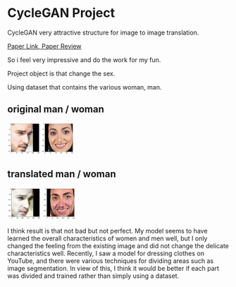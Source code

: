 # CycleGAN Project

CycleGAN very attractive structure for image to image translation.

<A href = "https://arxiv.org/abs/1703.10593">  Paper Link, </A> <A href = "https://keepgoingrunner.tistory.com/42"> Paper Review</A>


So i feel very impressive and do the work for my fun.


Project object is that change the sex.


Using dataset that contains the various woman, man.



## original man / woman

<img width="30%" src="https://github.com/JiWoongCho1/CycleGAN_project01/blob/main/cyclegan_original.png?raw=true"/>


## translated man / woman


<img width="15%" src="https://github.com/JiWoongCho1/CycleGAN_project01/blob/main/man2woman.png"/>
<img width="15%" src="https://github.com/JiWoongCho1/CycleGAN_project01/blob/main/woman2man.png"/>


I think result is that not bad but not perfect.
My model seems to have learned the overall characteristics of women and men well, but I only changed the feeling from the existing image and did not change the delicate characteristics well. Recently, I saw a model for dressing clothes on YouTube, and there were various techniques for dividing areas such as image segmentation. In view of this, I think it would be better if each part was divided and trained rather than simply using a dataset.








